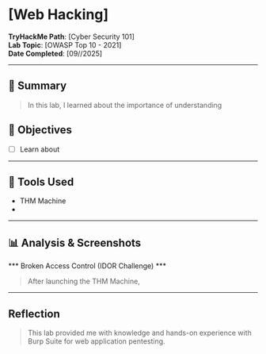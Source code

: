 # [Web Hacking]

**TryHackMe Path**: [Cyber Security 101]  
**Lab Topic**: [OWASP Top 10 - 2021]  
**Date Completed**: [09//2025]

---

## 🧠 Summary

> In this lab, I learned about the importance of understanding 

## 🎯 Objectives
- [ ] Learn about 
   
---

## 🧰 Tools Used
- THM Machine
- 

---

## 📊 Analysis & Screenshots

*** Broken Access Control (IDOR Challenge) ***

> After launching the THM Machine, 

---

## Reflection

> This lab provided me with knowledge and hands-on experience with Burp Suite for web application pentesting.

